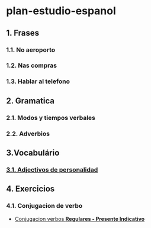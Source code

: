 # plan-estudio-espanol

## 1. Frases
### 1.1. No aeroporto
### 1.2. Nas compras
### 1.3. Hablar al telefono

## 2. Gramatica
### 2.1. Modos y tiempos verbales
### 2.2. Adverbios

## 3.Vocabulário
### [3.1. Adjectivos de personalidad](https://www.bomespanhol.com.br/vocabulario/adjetivos-de-personalidade)

## 4. Exercicios
### 4.1. Conjugacion de verbo
* [Conjugacion verbos **Regulares - Presente Indicativo**](https://youtu.be/yQhIJyIksSA)

